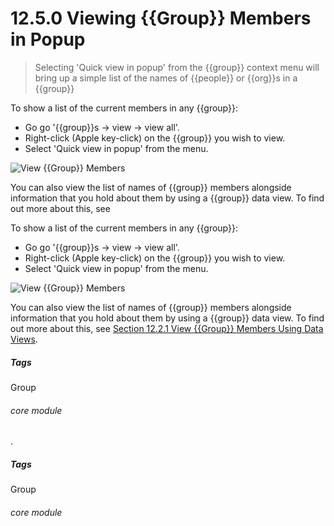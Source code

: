 # 12.5.0 Viewing {{Group}} Members in Popup

> Selecting 'Quick view in popup' from the {{group}} context menu will bring up a simple list of the names of {{people}} or {{org}}s in a {{group}}



To show a list of the current members in any {{group}}:
- Go go '{{group}}s -> view -> view all'.
- Right-click (Apple key-click) on the {{group}} you wish to view.
- Select 'Quick view in popup' from the menu.
 
 
 ![View {{Group}} Members](106a.PNG)
 
You can also view the list of names of {{group}} members alongside information that you hold about them by using a {{group}} data view. To find out more about this, see

To show a list of the current members in any {{group}}:
- Go go '{{group}}s -> view -> view all'.
- Right-click (Apple key-click) on the {{group}} you wish to view.
- Select 'Quick view in popup' from the menu.
 
 
 ![View {{Group}} Members](106a.PNG)
 
You can also view the list of names of {{group}} members alongside information that you hold about them by using a {{group}} data view. To find out more about this, see [Section 12.2.1 View {{Group}} Members Using Data Views](/help/index/p/12/2/1).


##### Tags
Group

###### core module

.


##### Tags
Group

###### core module

